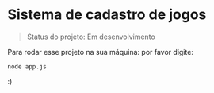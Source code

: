 # Sistema de cadastro de jogos 

> Status do projeto: Em desenvolvimento

Para rodar esse projeto na sua máquina: por favor digite:

```
node app.js
```

:)